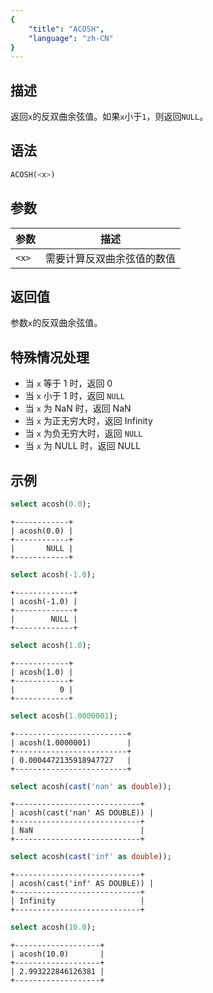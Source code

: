 ```yaml
---
{
    "title": "ACOSH",
    "language": "zh-CN"
}
---
```


## 描述

返回`x`的反双曲余弦值。如果`x`小于`1`，则返回`NULL`。

## 语法

```sql
ACOSH(<x>)
```

## 参数

| 参数 | 描述 |  
| -- | -- |  
| `<x>` | 需要计算反双曲余弦值的数值 |  

## 返回值

参数`x`的反双曲余弦值。

## 特殊情况处理

- 当 `x` 等于 1 时，返回 0
- 当 `x` 小于 1 时，返回 `NULL`
- 当 `x` 为 NaN 时，返回 NaN
- 当 `x` 为正无穷大时，返回 Infinity
- 当 `x` 为负无穷大时，返回 `NULL`
- 当 `x` 为 NULL 时，返回 NULL

## 示例

```sql
select acosh(0.0);
```

```text
+------------+
| acosh(0.0) |
+------------+
|       NULL |
+------------+
```

```sql
select acosh(-1.0);
```

```text
+-------------+
| acosh(-1.0) |
+-------------+
|        NULL |
+-------------+
```

```sql
select acosh(1.0);
```

```text
+------------+
| acosh(1.0) |
+------------+
|          0 |
+------------+
```

```sql
select acosh(1.0000001);
```

```text
+-------------------------+
| acosh(1.0000001)        |
+-------------------------+
| 0.0004472135918947727   |
+-------------------------+
```

```sql
select acosh(cast('nan' as double));
```

```text
+----------------------------+
| acosh(cast('nan' AS DOUBLE)) |
+----------------------------+
| NaN                        |
+----------------------------+
```

```sql
select acosh(cast('inf' as double));
```

```text
+----------------------------+
| acosh(cast('inf' AS DOUBLE)) |
+----------------------------+
| Infinity                   |
+----------------------------+
```

```sql
select acosh(10.0);
```

```text
+-------------------+
| acosh(10.0)       |
+-------------------+
| 2.993222846126381 |
+-------------------+
```
